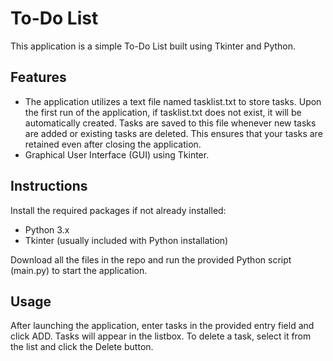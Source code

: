 # To-Do List
This application is a simple To-Do List built using Tkinter and Python.

## Features
- The application utilizes a text file named tasklist.txt to store tasks. Upon the first run of the application, if tasklist.txt does not exist, it will be automatically created. Tasks are saved to this file whenever new tasks are added or existing tasks are deleted. This ensures that your tasks are retained even after closing the application.
- Graphical User Interface (GUI) using Tkinter.

## Instructions
Install the required packages if not already installed:
  - Python 3.x
  - Tkinter (usually included with Python installation)
  
Download all the files in the repo and run the provided Python script (main.py) to start the application.

## Usage
After launching the application, enter tasks in the provided entry field and click ADD. Tasks will appear in the listbox. To delete a task, select it from the list and click the Delete button.

